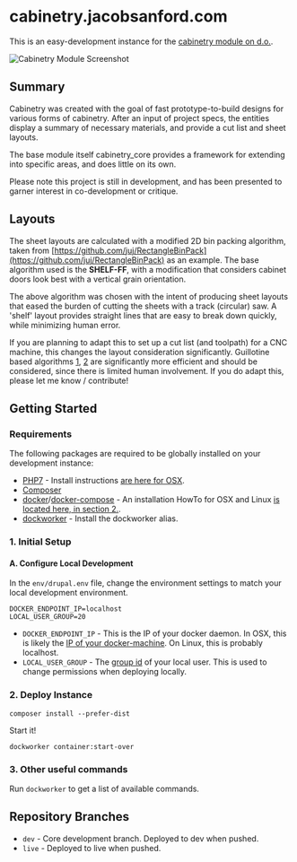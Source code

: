 # cabinetry.jacobsanford.com
This is an easy-development instance for the [cabinetry module on d.o.](https://www.drupal.org/project/cabinetry).

![Cabinetry Module Screenshot](https://www.drupal.org/files/project-images/Screen%2BShot%2B2017-07-04%2Bat%2B3.25.02%2BPM.png "Cabinetry Module Screenshot")

## Summary
Cabinetry was created with the goal of fast prototype-to-build designs for various forms of cabinetry. After an input of project specs, the entities display a summary of necessary materials, and provide a cut list and sheet layouts.

The base module itself cabinetry_core provides a framework for extending into specific areas, and does little on its own.

Please note this project is still in development, and has been presented to garner interest in co-development or critique.

## Layouts
The sheet layouts are calculated with a modified 2D bin packing algorithm, taken from [https://github.com/juj/RectangleBinPack](https://github.com/juj/RectangleBinPack) as an example. The base algorithm used is the **SHELF-FF**, with a modification that considers cabinet doors look best with a vertical grain orientation.

The above algorithm was chosen with the intent of producing sheet layouts that eased the burden of cutting the sheets with a track (circular) saw. A 'shelf' layout provides straight lines that are easy to break down quickly, while minimizing human error.

If you are planning to adapt this to set up a cut list (and toolpath) for a CNC machine, this changes the layout consideration significantly. Guillotine based algorithms [1](https://github.com/juj/RectangleBinPack/blob/master/GuillotineBinPack.cpp), [2](http://www.win.tue.nl/~nikhil/pubs/Bansal-packing.pdf) are significantly more efficient and should be considered, since there is limited human involvement. If you do adapt this, please let me know / contribute!

## Getting Started
### Requirements
The following packages are required to be globally installed on your development instance:

* [PHP7](https://php.org/) - Install instructions [are here for OSX](https://gist.github.com/JacobSanford/52ad35b83bcde5c113072d5591eb89bd).
* [Composer](https://getcomposer.org/)
* [docker](https://www.docker.com)/[docker-compose](https://docs.docker.com/compose/) - An installation HowTo for OSX and Linux [is located here, in section 2.](https://github.com/unb-libraries/docker-drupal/wiki/2.-Setting-Up-Prerequisites).
* [dockworker](https://gist.github.com/JacobSanford/1448fece856be371060d0f16ccb1b194) - Install the dockworker alias.

### 1. Initial Setup
#### A. Configure Local Development
In the ```env/drupal.env``` file, change the environment settings to match your local development environment.

```
DOCKER_ENDPOINT_IP=localhost
LOCAL_USER_GROUP=20
```

* ```DOCKER_ENDPOINT_IP``` - This is the IP of your docker daemon. In OSX, this is likely the [IP of your docker-machine](https://docs.docker.com/machine/reference/ip/). On Linux, this is probably localhost.
* ```LOCAL_USER_GROUP``` - The [group id](https://kb.iu.edu/d/adwf) of your local user. This is used to change permissions when deploying locally.

### 2. Deploy Instance
```
composer install --prefer-dist
```

Start it!
```
dockworker container:start-over
```

### 3. Other useful commands
Run ```dockworker``` to get a list of available commands.

## Repository Branches
* `dev` - Core development branch. Deployed to dev when pushed.
* `live` - Deployed to live when pushed.
